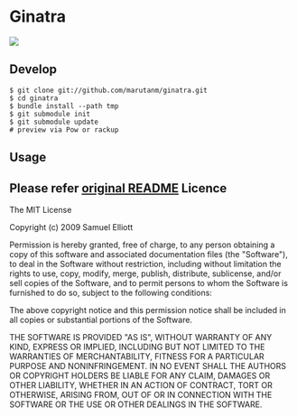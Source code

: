 # Ginatra

[![](http://travis-ci.org/lenary/ginatra.png)](http://travis-ci.org/marutanm/ginatra)

Develop
-------

    $ git clone git://github.com/marutanm/ginatra.git
    $ cd ginatra
    $ bundle install --path tmp
    $ git submodule init
    $ git submodule update
    # preview via Pow or rackup

Usage
-----

Please refer [original README](https://github.com/lenary/ginatra#readme)
Licence
-------

The MIT License

Copyright (c) 2009 Samuel Elliott

Permission is hereby granted, free of charge,  to any person obtaining a copy of
this software  and associated documentation  files (the "Software"), to  deal in
the Software  without restriction,  including without  limitation the  rights to
use, copy, modify, merge, publish, distribute, sublicense, and/or sell copies of
the Software, and to permit persons to  whom the Software is furnished to do so,
subject to the following conditions:

The above copyright  notice and this permission notice shall  be included in all
copies or substantial portions of the Software.

THE  SOFTWARE IS  PROVIDED "AS  IS", WITHOUT  WARRANTY OF  ANY KIND,  EXPRESS OR
IMPLIED, INCLUDING BUT NOT LIMITED TO THE WARRANTIES OF MERCHANTABILITY, FITNESS
FOR A PARTICULAR  PURPOSE AND NONINFRINGEMENT. IN NO EVENT  SHALL THE AUTHORS OR
COPYRIGHT HOLDERS BE  LIABLE FOR ANY CLAIM, DAMAGES OR  OTHER LIABILITY, WHETHER
IN  AN ACTION  OF  CONTRACT, TORT  OR  OTHERWISE,  ARISING FROM,  OUT  OF OR  IN
CONNECTION WITH THE SOFTWARE OR THE USE OR OTHER DEALINGS IN THE SOFTWARE.
